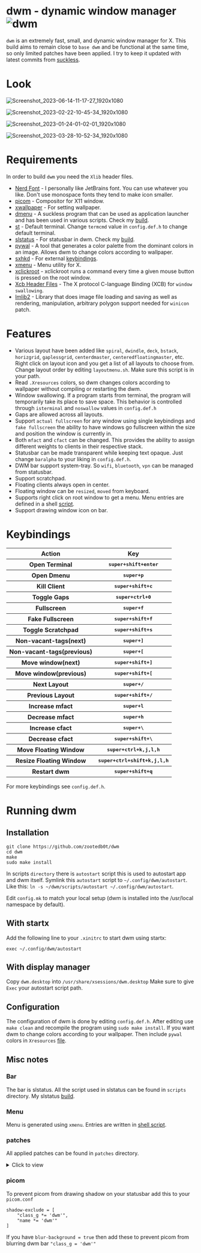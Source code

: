 # dwm - dynamic window manager ![dwm](https://img.shields.io/static/v1?label=dwm&message=6.4&color=blue&style=flat-square)

`dwm` is an extremely fast, small, and dynamic window manager for X. This build aims to remain close to `base dwm` and be functional at the same time, so only limited patches have been applied. I try to keep it updated with latest commits from [suckless](https://git.suckless.org/st/).

# Look

![Screenshot_2023-06-14-11-17-27_1920x1080](https://github.com/zootedb0t/dwm/assets/62596687/66e648a7-7ebd-4c28-981d-5dfcd112f1d3)

![Screenshot_2023-02-22-10-45-34_1920x1080](https://user-images.githubusercontent.com/62596687/220877843-f0fdd2b4-c384-4aab-b37b-cc114e78f3e2.png)

![Screenshot_2023-01-24-01-02-01_1920x1080](https://user-images.githubusercontent.com/62596687/214235380-078d83a6-66e9-4ecd-92de-8fde8776db11.png)

![Screenshot_2023-03-28-10-52-34_1920x1080](https://user-images.githubusercontent.com/62596687/228319511-e9b0412a-83a1-406f-8eae-4a23cba49069.png)

# Requirements

In order to build `dwm` you need the `Xlib` header files.

- [Nerd Font](https://github.com/ryanoasis/nerd-fonts) - I personally like JetBrains font. You can use whatever you like. Don't use monospace fonts they tend to make icon smaller.
- [picom](https://github.com/yshui/picom) - Compositor for X11 window.
- [xwallpaper](https://github.com/stoeckmann/xwallpaper) - For setting wallpaper.
- [dmenu](https://tools.suckless.org/dmenu/) - A suckless program that can be used as application launcher and has been used in various scripts. Check my [build](https://github.com/zootedb0t/suckless-tools/tree/main/dmenu).
- [st](https://st.suckless.org/) - Default terminal. Change `termcmd` value in `config.def.h` to change default terminal.
- [slstatus](https://tools.suckless.org/slstatus/) - For statusbar in dwm. Check my [build](https://github.com/zootedb0t/suckless-tools/tree/main/slstatus).
- [pywal](https://github.com/dylanaraps/pywal) - A tool that generates a color palette from the dominant colors in an image. Allows dwm to change colors according to wallpaper.
- [sxhkd](https://github.com/baskerville/sxhkd) - For external [keybindings](https://github.com/zootedb0t/dotfiles/blob/main/sxhkd/.config/sxhkd/sxhkdrc).
- [xmenu](https://github.com/phillbush/xmenu) - Menu utility for X.
- [xclickroot](https://github.com/phillbush/xclickroot) - xclickroot runs a command every time a given mouse button is pressed on the root window.
- [Xcb Header Files](https://xcb.freedesktop.org/) - The X protocol C-language Binding (XCB) for `window swallowing`.
- [Imlib2](https://docs.enlightenment.org/api/imlib2/html/) - Library that does image file loading and saving as well as rendering, manipulation, arbitrary polygon support needed for `winicon` patch.

# Features

- Various layout have been added like `spiral`, `dwindle`, `deck`, `bstack`, `horizgrid`, `gaplessgrid`, `centerdmaster`, `centeredfloatingmaster`, etc.
  Right click on layout icon and you get a list of all layouts to choose from. Change layout order by editing `layoutmenu.sh`. Make sure this script is in your path.
- Read `.Xresources` colors, so dwm changes colors according to wallpaper without compiling or restarting the dwm.
- Window swallowing. If a program starts from terminal, the program will temporarily take its place to save space. This behavior is controlled through `isterminal`
  and `noswallow` values in `config.def.h`
- Gaps are allowed across all layouts.
- Support `actual fullscreen` for any window using single keybindings and `fake fullscreen` the ability to have windows go fullscreen within the size and position the window is currently in.
- Both `mfact` and `cfact` can be changed. This provides the ability to assign different weights to clients in their respective stack.
- Statusbar can be made transparent while keeping text opaque. Just change `baralpha` to your liking in `config.def.h`.
- DWM bar support system-tray. So `wifi`, `bluetooth`, `vpn` can be managed from statusbar.
- Support scratchpad.
- Floating clients always open in center.
- Floating window can be `resized`, `moved` from keyboard.
- Supports right click on root window to get a menu. Menu entries are defined in a shell [script](https://github.com/zootedb0t/dotfiles/blob/main/scripts/.local/bin/menu.sh).
- Support drawing window icon on bar.

# Keybindings

<table>
<tr>
    <th>Action</th>
    <th>Key</th>
</tr>

<tr>
    <th>Open Terminal</th>
    <th><kbd>super+shift+enter</kbd></th>
</tr>

<tr>
    <th>Open Dmenu</th>
    <th><kbd>super+p</kbd></th>
</tr>

<tr>
    <th>Kill Client</th>
    <th><kbd>super+shift+c</kbd></th>
</tr>

<tr>
    <th>Toggle Gaps</th>
    <th><kbd>super+ctrl+0</kbd></th>
</tr>

<tr>
    <th>Fullscreen</th>
    <th><kbd>super+f</kbd></th>
</tr>

<tr>
    <th>Fake Fullscreen</th>
    <th><kbd>super+shift+f</kbd></th>
</tr>

<tr>
    <th>Toggle Scratchpad</th>
    <th><kbd>super+shift+s</kbd></th>
</tr>

<tr>
    <th>Non-vacant-tags(next)</th>
    <th><kbd>super+]</kbd></th>
</tr>

<tr>
    <th>Non-vacant-tags(previous)</th>
    <th><kbd>super+[</kbd></th>
</tr>

<tr>
    <th>Move window(next)</th>
    <th><kbd>super+shift+]</kbd></th>
</tr>

<tr>
    <th>Move window(previous)</th>
    <th><kbd>super+shift+[</kbd></th>
</tr>

 <tr>
    <th>Next Layout</th>
    <th><kbd>super+/</kbd></th>
</tr>

<tr>
    <th>Previous Layout</th>
    <th><kbd>super+shift+/</kbd></th>
</tr>

<tr>
    <th>Increase mfact</th>
    <th><kbd>super+l</kbd></th>
</tr>

<tr>
    <th>Decrease mfact</th>
    <th><kbd>super+h</kbd></th>
</tr>

<tr>
    <th>Increase cfact</th>
    <th><kbd>super+\</kbd></th>
</tr>

<tr>
    <th>Decrease cfact</th>
    <th><kbd>super+shift+\</kbd></th>
</tr>

<tr>
    <th>Move Floating Window</th>
    <th><kbd>super+ctrl+k,j,l,h</kbd></th>
</tr>

<tr>
    <th>Resize Floating Window</th>
    <th><kbd>super+ctrl+shift+k,j,l,h</kbd></th>
</tr>

<tr>
    <th>Restart dwm</th>
    <th><kbd>super+shift+q</kbd></th>
</tr>

</table>

For more keybindings see `config.def.h`.

# Running dwm

## Installation

```
git clone https://github.com/zootedb0t/dwm
cd dwm
make
sudo make install
```

In scripts `directory` there is `autostart` script this is used to autostart app and dwm itself. Symlink this `autostart` script to `~/.config/dwm/autostart`. Like this: `ln -s ~/dwm/scripts/autostart ~/.config/dwm/autostart`.

Edit `config.mk` to match your local setup (dwm is installed into
the /usr/local namespace by default).

## With startx

Add the following line to your `.xinitrc` to start dwm using startx:

`exec ~/.config/dwm/autostart`

## With display manager

Copy `dwm.desktop` into `/usr/share/xsessions/dwm.desktop`
Make sure to give `Exec` your autostart script path.

## Configuration

The configuration of dwm is done by editing `config.def.h`. After editing use `make clean` and recompile the program using `sudo make install`.
If you want dwm to change colors according to your wallpaper. Then include `pywal` colors in `Xresources` [file](https://github.com/zootedb0t/dotfiles/blob/main/xresources/.Xresources).

## Misc notes

### Bar

The bar is slstatus. All the script used in slstatus can be found in `scripts` directory. My slstatus [build](https://github.com/zootedb0t/suckless-tools/tree/main/slstatus).

### Menu

Menu is generated using `xmenu`. Entries are written in [shell script](https://github.com/zootedb0t/dotfiles/blob/main/scripts/.local/bin/menu.sh).

### patches

All applied patches can be found in `patches` directory.

<details>
<summary>Click to view</summary>
<ul>
  <li> <a href="(https://github.com/bakkeby/patches/blob/master/dwm/dwm-alpha-systray-6.3.diff">dwm-alpha-systray</a> - Add tranparency to systray and dwm bar.</li>
  <li> <a href="https://dwm.suckless.org/patches/center/">dwm-center</a> - Center floating client window.</li>
  <li> <a href="https://github.com/bakkeby/patches/blob/master/dwm/dwm-cfacts-vanitygaps-6.3.diff">dwm-cfacts-vanitygaps</a>  - This patch differentiates between inner and outer gaps as well as horizontal and vertical gaps.</li>
  <li> <a href="https://dwm.suckless.org/patches/cyclelayouts/">dwm-cyclelayouts</a> - Cycles through all avaiable layouts.</li>
  <li> <a href="https://github.com/bakkeby/patches/blob/master/dwm/dwm-fullscreen-compilation-6.3.diff">dwm-fullscreen-compilation</a> - Fake fullscreen and acutal fullscreen patch.</li>
  <li> <a href="https://dwm.suckless.org/patches/inplacerotate/">dwm-inplacerotate</a> - This patch provides keybindings to perform 'in place' rotations.</li>
  <li> <a href="https://dwm.suckless.org/patches/moveresize/">dwm-moveresize</a> - This allows you to move and resize dwm's floating clients using keyboard bindings.</li>
  <li> <a href="https://dwm.suckless.org/patches/pertag/">dwm-pertag</a> - This patch keeps layout, mwfact, barpos and nmaster per tag.</li>
  <li> <a href="https://dwm.suckless.org/patches/status2d/">dwm-status2d</a> - Status2d allows colors and rectangle drawing in your dwm status bar.</li>
  <li> <a href="https://dwm.suckless.org/patches/statuspadding/">dwm-statuspadding</a> - This makes the amount of horizontal and vertical padding in the status bar into configurable options.</li>
  <li> <a href="https://dwm.suckless.org/patches/swallow/">dwm-swallow</a> - Clients marked with isterminal in config.h swallow a window opened by any child process.</li>
  <li> <a href="https://dwm.suckless.org/patches/xrdb/">dwm-xrdb</a> - Allows dwm to read colors from xrdb `.Xresources` at run time.</li>
  <li> <a href="https://dwm.suckless.org/patches/scratchpad/">dwm-scratchpad</a> - Allows you to spawn or restore a floating terminal window.</li>
  <li> <a href="https://dwm.suckless.org/patches/layoutmenu/">dwm-layoutmenu</a> - This patch adds a context menu for layout switching. Right click on layout icon to bring a menu prompt, and switches to selected one.</li>
  <li> <a href="https://dwm.suckless.org/patches/restartsig/">dwm-restartsig</a> - dwm can now be restarted via `MOD+CTRL+SHIFT+Q` or by `kill -HUP dwmpid`.</li>
  <li> <a href="https://dwm.suckless.org/patches/winicon/">dwm-winicon</a> - This a patch that enables dwm to show window icons.</li>
  <li> <a href="https://dwm.suckless.org/patches/statusbutton/">dwm-statusbutton</a> - Adds a clickable button to the left hand side of the `statusbar`.</li>
  <li> <a href="https://dwm.suckless.org/patches/reorganizetags/dwm-reorganizetags-6.2.diff">dwm-reorganizetags</a> - Shifts all clients per tag to leftmost unoccupied tags.</li>
</ul>
</details>

### picom

To prevent picom from drawing shadow on your statusbar add this to your `picom.conf`

```
shadow-exclude = [
    "class_g *= 'dwm'",
    "name *= 'dwm'"
]
```

If you have `blur-background = true` then add these to prevent picom from blurring dwm bar `"class_g = 'dwm'"`
